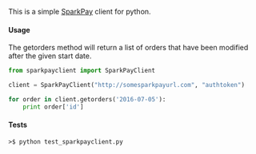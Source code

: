 This is a simple [SparkPay](https://github.com/SparkPay/rest-api) client for python. 

#### Usage
The getorders method will return a list of orders that have been modified after the given start date.
```python
from sparkpayclient import SparkPayClient

client = SparkPayClient("http://somesparkpayurl.com", "authtoken")

for order in client.getorders('2016-07-05'):
    print order['id']
```

#### Tests

```
>$ python test_sparkpayclient.py
```